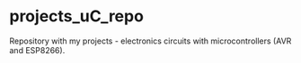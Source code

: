# projects_uC_repo
Repository with my projects - electronics circuits with microcontrollers (AVR and ESP8266).
